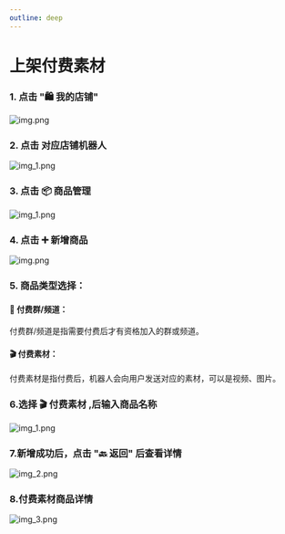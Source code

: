 ```yaml
---
outline: deep
---
```

# 上架付费素材

### 1. 点击 **"🛍️ 我的店铺"**
![img.png](/vending_machine/my_shop.png)

### 2. 点击 **对应店铺机器人**
![img_1.png](/vending_machine/shop.png)

### 3. 点击 **📦 商品管理**
![img_1.png](/vending_machine/shop_d.png)

### 4. 点击 **➕ 新增商品**
![img.png](/vending_machine/product_list.png)

### 5. **商品类型选择**：

#### **👥 付费群/频道：**
付费群/频道是指需要付费后才有资格加入的群或频道。

#### **🎬 付费素材：**
付费素材是指付费后，机器人会向用户发送对应的素材，可以是视频、图片。

### 6.选择 **🎬 付费素材** ,后输入商品名称
![img_1.png](/vending_machine/input_product_name.png)

### 7.新增成功后，点击 "🔙 返回" 后查看详情

![img_2.png](/vending_machine/grop_d_return.png)

### 8.付费素材商品详情

![img_3.png](/vending_machine/grop_detail_d.png)
